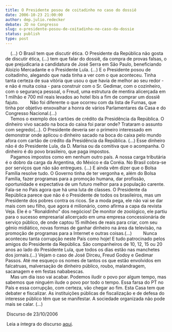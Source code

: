 ```yaml
---
title: O Presidente posou de coitadinho no caso do dossiê
date: 2006-10-23 21:00:00
author: dep.julio.redecker
debate: JD no Congresso
slug: o-presidente-posou-de-coitadinho-no-caso-do-dossie
status: publish 
type: post
---
```


    (...) O Brasil tem que discutir ética. O Presidente da República não gosta de discutir ética, (...) tem que falar do dossiê, da compra de provas falsas, o que prejudicaria a candidatura de José Serra em São Paulo, beneficiando Aloizio Mercadante e o Presidente Lula. (...) E o Presidente posou de coitadinho, alegando que nada tinha a ver com o que aconteceu. Tinha tanta certeza de sua vitória que usou o que havia de melhor ao seu redor - e não é muita coisa - para construir com o Sr. Gedimar, com o cozinheiro, com o segurança pessoal, o Freud, uma estrutura de mentira alicerçada em 1 milhão e 700 mil reais levados ao hotel Ibis a fim de comprar um dossiê fajuto.         Não foi diferente o que ocorreu com da lista de Furnas, que tinha por objetivo enxovalhar a honra de vários Parlamentares da Casa e do Congresso Nacional.(...)   
    Temos o exemplo dos cartões de crédito da Presidência da República. O dinheiro vivo sacado na boca do caixa foi parar onde? Trataram o assunto com segredo(...). O Presidente deveria ser o primeiro interessado em demonstrar onde aplicou o dinheiro sacado na boca do caixa pelo mundo afora com cartão de crédito da Presidência da República. (...) Esse dinheiro não é do Presidente Lula, da D. Marisa ou da comitiva que o acompanha. O dinheiro é do povo brasileiro, que paga impostos.   
    Pagamos impostos como em nenhum outro país. A nossa carga tributária é o dobro da carga da Argentina, do México e da Coréia. No Brasil cobra-se por serviços que não são entregues. (...) E ainda vêm dizer que o Bolsa Família resolve tudo. O Governo tinha de ter vergonha e, além do Bolsa Família, fazer programas para a promoção humana, dar profissão, oportunidade e expectativa de um futuro melhor para a população carente. Fala-se no País agora que há uma luta de classes. O Presidente da República parece que não é o Presidente de todos os brasileiros, mas um Presidente dos pobres contra os ricos. Se a moda pega, ele não vai se dar mais com seu filho, que agora é milionário, como afirma a capa da revista Veja. Ele é o "Ronaldinho" dos negócios! De monitor de zoológico, ele partiu para o sucesso empresarial alicerçado em uma empresa concessionária de serviço público, de onde captou 15 milhões de reais para criar, com seu gênio midiático, novas formas de ganhar dinheiro na área da televisão, na promoção de programas para a Internet e outras coisas.(...)         Nunca aconteceu tanta corrupção neste País como hoje! E tudo patrocinado pelos amigos do Presidente da República. São companheiros de 10, 12, 15 ou 20 anos ao lado do Presidente Lula, que todos os dias estão nas manchetes dos jornais.(...) Vejam o caso de José Dirceu, Freud Godoy e Gedimar Passos. Até me esqueço os nomes de tantos os que estão envolvidos em falcatruas, malversação de dinheiro público, roubo, malandragem, sacanagem e em festas nababescas.   
    Mas um dia isso vai acabar. Podemos iludir o povo por algum tempo, mas sabemos que ninguém ilude o povo por todo o tempo. Essa farsa do PT no País e essa corrupção, com certeza, vão chegar ao fim. Esta Casa tem que debater e fiscalizar. As instituições públicas de fiscalização e de defesa do interesse público têm que se manifestar. A sociedade organizada não pode mais se calar. (...)  
  
 Discurso de 23/10/2006  
  
 Leia a íntegra do discurso [aqui](http://www.camara.gov.br/internet/plenario/notas/ordinari/v231006.pdf).
